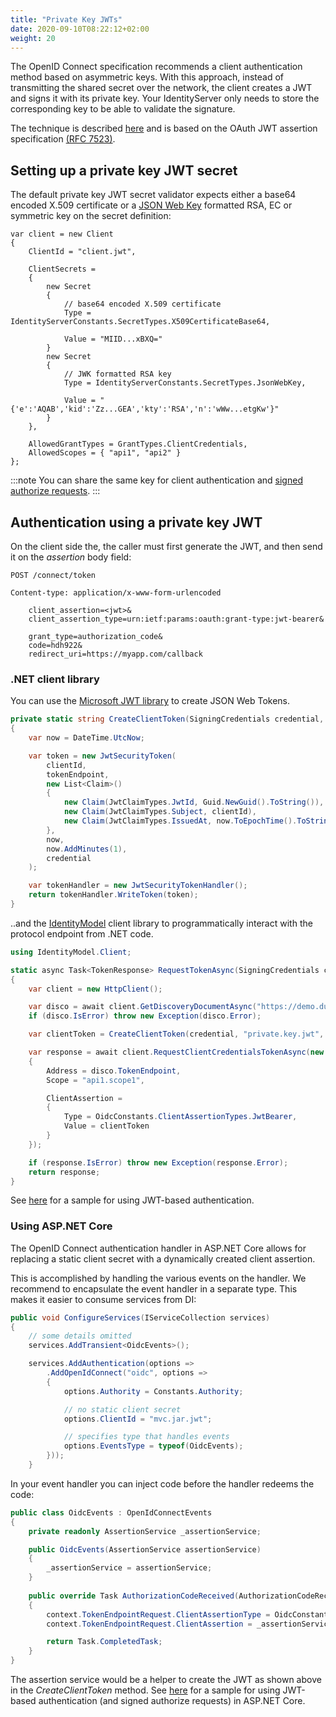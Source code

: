 ```yaml
---
title: "Private Key JWTs"
date: 2020-09-10T08:22:12+02:00
weight: 20
---
```


The OpenID Connect specification recommends a client authentication method based on asymmetric keys. With this approach, instead of transmitting the shared secret over the network, the client creates a JWT and signs it with its private key. Your IdentityServer only needs to store the corresponding key to be able to validate the signature.

The technique is described [here](https://openid.net/specs/openid-connect-core-1_0.html#clientauthentication) and is based on the OAuth JWT assertion specification [(RFC 7523)](https://tools.ietf.org/html/rfc7523).

## Setting up a private key JWT secret
The default private key JWT secret validator expects either a base64 encoded X.509 certificate or a [JSON Web Key](https://tools.ietf.org/html/rfc7517) formatted RSA, EC or symmetric key on the secret definition:

    var client = new Client
    {
        ClientId = "client.jwt",

        ClientSecrets =
        {
            new Secret
            {
                // base64 encoded X.509 certificate
                Type = IdentityServerConstants.SecretTypes.X509CertificateBase64,

                Value = "MIID...xBXQ="
            }
            new Secret
            {
                // JWK formatted RSA key
                Type = IdentityServerConstants.SecretTypes.JsonWebKey,

                Value = "{'e':'AQAB','kid':'Zz...GEA','kty':'RSA','n':'wWw...etgKw'}"
            }
        },

        AllowedGrantTypes = GrantTypes.ClientCredentials,
        AllowedScopes = { "api1", "api2" }
    };

:::note
You can share the same key for client authentication and [signed authorize requests](/identityserver/v6/tokens/jar).
:::

## Authentication using a private key JWT
On the client side the, the caller must first generate the JWT, and then send it on the *assertion* body field:

```
POST /connect/token

Content-type: application/x-www-form-urlencoded

    client_assertion=<jwt>&
    client_assertion_type=urn:ietf:params:oauth:grant-type:jwt-bearer&

    grant_type=authorization_code&
    code=hdh922&
    redirect_uri=https://myapp.com/callback
```

### .NET client library
You can use the [Microsoft JWT library](https://www.nuget.org/packages/System.IdentityModel.Tokens.Jwt/) to create JSON Web Tokens.

```cs
private static string CreateClientToken(SigningCredentials credential, string clientId, string tokenEndpoint)
{
    var now = DateTime.UtcNow;

    var token = new JwtSecurityToken(
        clientId,
        tokenEndpoint,
        new List<Claim>()
        {
            new Claim(JwtClaimTypes.JwtId, Guid.NewGuid().ToString()),
            new Claim(JwtClaimTypes.Subject, clientId),
            new Claim(JwtClaimTypes.IssuedAt, now.ToEpochTime().ToString(), ClaimValueTypes.Integer64)
        },
        now,
        now.AddMinutes(1),
        credential
    );

    var tokenHandler = new JwtSecurityTokenHandler();
    return tokenHandler.WriteToken(token);
}
```

..and the [IdentityModel](https://identitymodel.readthedocs.io) client library to programmatically interact with the protocol endpoint from .NET code. 

```cs
using IdentityModel.Client;

static async Task<TokenResponse> RequestTokenAsync(SigningCredentials credential)
{
    var client = new HttpClient();

    var disco = await client.GetDiscoveryDocumentAsync("https://demo.duendesoftware.com");
    if (disco.IsError) throw new Exception(disco.Error);

    var clientToken = CreateClientToken(credential, "private.key.jwt", disco.TokenEndpoint);

    var response = await client.RequestClientCredentialsTokenAsync(new ClientCredentialsTokenRequest
    {
        Address = disco.TokenEndpoint,
        Scope = "api1.scope1",

        ClientAssertion =
        {
            Type = OidcConstants.ClientAssertionTypes.JwtBearer,
            Value = clientToken
        }
    });

    if (response.IsError) throw new Exception(response.Error);
    return response;
}
```

See [here](/identityserver/v6/samples/basics#jwt-based-client-authentication) for a sample for using JWT-based authentication.

### Using ASP.NET Core
The OpenID Connect authentication handler in ASP.NET Core allows for replacing a static client secret with a dynamically created client assertion.

This is accomplished by handling the various events on the handler. We recommend to encapsulate the event handler in a separate type. This makes it easier to consume services from DI:

```cs
public void ConfigureServices(IServiceCollection services)
{
    // some details omitted
    services.AddTransient<OidcEvents>();

    services.AddAuthentication(options =>
        .AddOpenIdConnect("oidc", options =>
        {
            options.Authority = Constants.Authority;

            // no static client secret        
            options.ClientId = "mvc.jar.jwt";

            // specifies type that handles events
            options.EventsType = typeof(OidcEvents);        
        }));
    }
```

In your event handler you can inject code before the handler redeems the code:

```cs
public class OidcEvents : OpenIdConnectEvents
{
    private readonly AssertionService _assertionService;

    public OidcEvents(AssertionService assertionService)
    {
        _assertionService = assertionService;
    }
    
    public override Task AuthorizationCodeReceived(AuthorizationCodeReceivedContext context)
    {
        context.TokenEndpointRequest.ClientAssertionType = OidcConstants.ClientAssertionTypes.JwtBearer;
        context.TokenEndpointRequest.ClientAssertion = _assertionService.CreateClientToken();

        return Task.CompletedTask;
    }
}
```

The assertion service would be a helper to create the JWT as shown above in the *CreateClientToken* method.
See [here](/identityserver/v6/samples/basics#mvc-client-with-jar-and-jwt-based-authentication) for a sample for using JWT-based authentication (and signed authorize requests) in ASP.NET Core.
